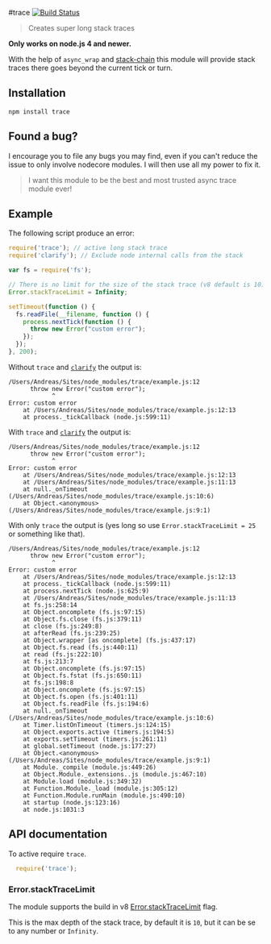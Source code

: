 #trace [![Build Status](https://secure.travis-ci.org/AndreasMadsen/trace.png)](http://travis-ci.org/AndreasMadsen/trace)

> Creates super long stack traces

**Only works on node.js 4 and newer.**

With the help of `async_wrap` and [stack-chain](https://github.com/AndreasMadsen/stack-chain)
this module will provide stack traces there goes beyond the current tick or turn.

## Installation

```sheel
npm install trace
```

## Found a bug?

I encourage you to file any bugs you may find, even if you can't reduce the
issue to only involve nodecore modules. I will then use all my power to fix it.

> I want this module to be the best and most trusted async trace module ever!

## Example

The following script produce an error:

```JavaScript
require('trace'); // active long stack trace
require('clarify'); // Exclude node internal calls from the stack

var fs = require('fs');

// There is no limit for the size of the stack trace (v8 default is 10)
Error.stackTraceLimit = Infinity;

setTimeout(function () {
  fs.readFile(__filename, function () {
    process.nextTick(function () {
      throw new Error("custom error");
    });
  });
}, 200);
```

Without `trace` and [`clarify`](https://github.com/AndreasMadsen/clarify) the output is:

```
/Users/Andreas/Sites/node_modules/trace/example.js:12
      throw new Error("custom error");
            ^
Error: custom error
    at /Users/Andreas/Sites/node_modules/trace/example.js:12:13
    at process._tickCallback (node.js:599:11)
```

With `trace` and [`clarify`](https://github.com/AndreasMadsen/clarify) the output is:

```
/Users/Andreas/Sites/node_modules/trace/example.js:12
      throw new Error("custom error");
            ^
Error: custom error
    at /Users/Andreas/Sites/node_modules/trace/example.js:12:13
    at /Users/Andreas/Sites/node_modules/trace/example.js:11:13
    at null._onTimeout (/Users/Andreas/Sites/node_modules/trace/example.js:10:6)
    at Object.<anonymous> (/Users/Andreas/Sites/node_modules/trace/example.js:9:1)
```

With only `trace` the output is (yes long so use `Error.stackTraceLimit = 25` or something like that).

```
/Users/Andreas/Sites/node_modules/trace/example.js:12
      throw new Error("custom error");
            ^
Error: custom error
    at /Users/Andreas/Sites/node_modules/trace/example.js:12:13
    at process._tickCallback (node.js:599:11)
    at process.nextTick (node.js:625:9)
    at /Users/Andreas/Sites/node_modules/trace/example.js:11:13
    at fs.js:258:14
    at Object.oncomplete (fs.js:97:15)
    at Object.fs.close (fs.js:379:11)
    at close (fs.js:249:8)
    at afterRead (fs.js:239:25)
    at Object.wrapper [as oncomplete] (fs.js:437:17)
    at Object.fs.read (fs.js:440:11)
    at read (fs.js:222:10)
    at fs.js:213:7
    at Object.oncomplete (fs.js:97:15)
    at Object.fs.fstat (fs.js:650:11)
    at fs.js:198:8
    at Object.oncomplete (fs.js:97:15)
    at Object.fs.open (fs.js:401:11)
    at Object.fs.readFile (fs.js:194:6)
    at null._onTimeout (/Users/Andreas/Sites/node_modules/trace/example.js:10:6)
    at Timer.listOnTimeout (timers.js:124:15)
    at Object.exports.active (timers.js:194:5)
    at exports.setTimeout (timers.js:261:11)
    at global.setTimeout (node.js:177:27)
    at Object.<anonymous> (/Users/Andreas/Sites/node_modules/trace/example.js:9:1)
    at Module._compile (module.js:449:26)
    at Object.Module._extensions..js (module.js:467:10)
    at Module.load (module.js:349:32)
    at Function.Module._load (module.js:305:12)
    at Function.Module.runMain (module.js:490:10)
    at startup (node.js:123:16)
    at node.js:1031:3
```

## API documentation

To active require `trace`.

```JavaScript
  require('trace');
```

### Error.stackTraceLimit

The module supports the build in v8
[Error.stackTraceLimit](http://code.google.com/p/v8/wiki/JavaScriptStackTraceApi)
flag.

This is the max depth of the stack trace, by default it is `10`, but it can
be se to any number or `Infinity`.
